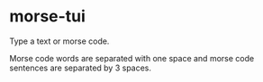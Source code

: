 # morse-tui

Type a text or morse code.


Morse code words are separated with one space and morse code sentences are separated by 3 spaces.